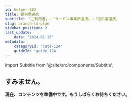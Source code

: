 ```yaml
---
id: helper-102
title: 提供票連携
subtitle: 「ご利用者」→「サービス事業所連携」→「提供票連携」
slug: branch-to-plan
sidebar_position: 2
last_update: 
    date: '2024-01-15'
metadata: 
    categoryId: 'cate-124'
    guideId: 'guide-124'
---
```


import Subtitle from '@site/src/components/Subtitle';

<Subtitle text={frontMatter.subtitle} />

## すみません。

**現在、コンテンツを準備中です。もうしばらくお待ちください。**
